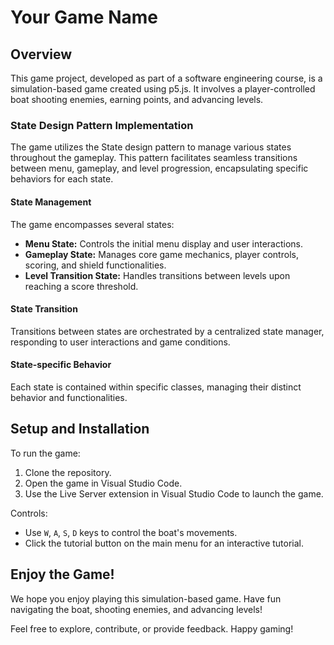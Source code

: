 # Your Game Name

## Overview
This game project, developed as part of a software engineering course, is a simulation-based game created using p5.js. It involves a player-controlled boat shooting enemies, earning points, and advancing levels.

### State Design Pattern Implementation
The game utilizes the State design pattern to manage various states throughout the gameplay. This pattern facilitates seamless transitions between menu, gameplay, and level progression, encapsulating specific behaviors for each state.

#### State Management
The game encompasses several states:
- **Menu State:** Controls the initial menu display and user interactions.
- **Gameplay State:** Manages core game mechanics, player controls, scoring, and shield functionalities.
- **Level Transition State:** Handles transitions between levels upon reaching a score threshold.

#### State Transition
Transitions between states are orchestrated by a centralized state manager, responding to user interactions and game conditions.

#### State-specific Behavior
Each state is contained within specific classes, managing their distinct behavior and functionalities.

## Setup and Installation
To run the game:
1. Clone the repository.
2. Open the game in Visual Studio Code.
3. Use the Live Server extension in Visual Studio Code to launch the game.

Controls:
- Use `W`, `A`, `S`, `D` keys to control the boat's movements.
- Click the tutorial button on the main menu for an interactive tutorial.

## Enjoy the Game!
We hope you enjoy playing this simulation-based game. Have fun navigating the boat, shooting enemies, and advancing levels!

Feel free to explore, contribute, or provide feedback. Happy gaming!
